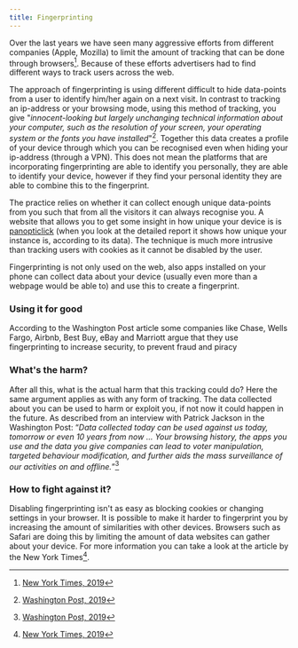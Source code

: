 ```yaml
---
title: Fingerprinting
---
```

Over the last years we have seen many aggressive efforts from different companies (Apple, Mozilla) to limit the amount of tracking that can be done through browsers[^nytimes]. 
Because of these efforts advertisers had to find different ways to track users across the web.

The approach of fingerprinting is using different difficult to hide data-points from a user to identify him/her again on a next visit. 
In contrast to tracking an ip-address or your browsing mode, using this method of tracking, you give "*innocent-looking but largely unchanging technical information about your computer, such as the resolution of your screen, your operating system or the fonts you have installed*"[^washington-post]. 
Together this data creates a profile of your device through which you can be recognised even when hiding your ip-address (through a VPN). 
This does not mean the platforms that are incorporating fingerprinting are able to identify you personally, they are able to identify your device, however if they find your personal identity they are able to combine this to the fingerprint.

The practice relies on whether it can collect enough unique data-points from you such that from all the visitors it can always recognise you. 
A website that allows you to get some insight in how unique your device is is [panopticlick](https://panopticlick.eff.org/tracker) (when you look at the detailed report it shows how unique your instance is, according to its data). 
The technique is much more intrusive than tracking users with cookies as it cannot be disabled by the user.

Fingerprinting is not only used on the web, also apps installed on your phone can collect data about your device (usually even more than a webpage would be able to) and use this to create a fingerprint.

### Using it for good

According to the Washington Post article some companies like Chase, Wells Fargo, Airbnb, Best Buy, eBay and Marriott argue that they use fingerprinting to increase security, to prevent fraud and piracy

### What's the harm?

After all this, what is the actual harm that this tracking could do? 
Here the same argument applies as with any form of tracking. 
The data collected about you can be used to harm or exploit you, if not now it could happen in the future. 
As described from an interview with Patrick Jackson in the Washington Post: “*Data collected today can be used against us today, tomorrow or even 10 years from now ... Your browsing history, the apps you use and the data you give companies can lead to voter manipulation, targeted behaviour modification, and further aids the mass surveillance of our activities on and offline.*”[^washington-post]

### How to fight against it?

Disabling fingerprinting isn't as easy as blocking cookies or changing settings in your browser. 
It is possible to make it harder to fingerprint you by increasing the amount of similarities with other devices. 
Browsers such as Safari are doing this by limiting the amount of data websites can gather about your device. 
For more information you can take a look at the article by the New York Times[^nytimes].

[^washington-post]: [Washington Post, 2019](https://www.washingtonpost.com/technology/2019/10/31/think-youre-anonymous-online-third-popular-websites-are-fingerprinting-you/)
[^nytimes]: [New York Times, 2019](https://www.nytimes.com/2019/07/03/technology/personaltech/fingerprinting-track-devices-what-to-do.html)